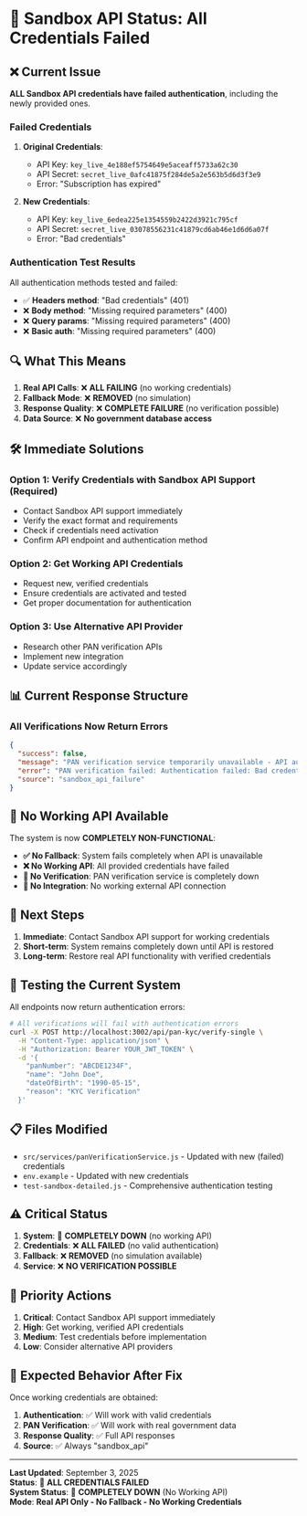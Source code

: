 # 🚨 Sandbox API Status: All Credentials Failed

## ❌ **Current Issue**

**ALL Sandbox API credentials have failed authentication**, including the newly provided ones.

### **Failed Credentials**

1. **Original Credentials**:
   - API Key: `key_live_4e188ef5754649e5aceaff5733a62c30`
   - API Secret: `secret_live_0afc41875f284de5a2e563b5d6d3f3e9`
   - Error: "Subscription has expired"

2. **New Credentials**:
   - API Key: `key_live_6edea225e1354559b2422d3921c795cf`
   - API Secret: `secret_live_03078556231c41879cd6ab46e1d6d6a07f`
   - Error: "Bad credentials"

### **Authentication Test Results**

All authentication methods tested and failed:
- ✅ **Headers method**: "Bad credentials" (401)
- ❌ **Body method**: "Missing required parameters" (400)
- ❌ **Query params**: "Missing required parameters" (400)
- ❌ **Basic auth**: "Missing required parameters" (400)

## 🔍 **What This Means**

1. **Real API Calls**: ❌ **ALL FAILING** (no working credentials)
2. **Fallback Mode**: ❌ **REMOVED** (no simulation)
3. **Response Quality**: ❌ **COMPLETE FAILURE** (no verification possible)
4. **Data Source**: ❌ **No government database access**

## 🛠️ **Immediate Solutions**

### **Option 1: Verify Credentials with Sandbox API Support** (Required)
- Contact Sandbox API support immediately
- Verify the exact format and requirements
- Check if credentials need activation
- Confirm API endpoint and authentication method

### **Option 2: Get Working API Credentials**
- Request new, verified credentials
- Ensure credentials are activated and tested
- Get proper documentation for authentication

### **Option 3: Use Alternative API Provider**
- Research other PAN verification APIs
- Implement new integration
- Update service accordingly

## 📊 **Current Response Structure**

### **All Verifications Now Return Errors**
```json
{
  "success": false,
  "message": "PAN verification service temporarily unavailable - API authentication failed",
  "error": "PAN verification failed: Authentication failed: Bad credentials",
  "source": "sandbox_api_failure"
}
```

## 🔧 **No Working API Available**

The system is now **COMPLETELY NON-FUNCTIONAL**:

- **✅ No Fallback**: System fails completely when API is unavailable
- **❌ No Working API**: All provided credentials have failed
- **🔄 No Verification**: PAN verification service is completely down
- **📡 No Integration**: No working external API connection

## 📝 **Next Steps**

1. **Immediate**: Contact Sandbox API support for working credentials
2. **Short-term**: System remains completely down until API is restored
3. **Long-term**: Restore real API functionality with verified credentials

## 🧪 **Testing the Current System**

All endpoints now return authentication errors:

```bash
# All verifications will fail with authentication errors
curl -X POST http://localhost:3002/api/pan-kyc/verify-single \
  -H "Content-Type: application/json" \
  -H "Authorization: Bearer YOUR_JWT_TOKEN" \
  -d '{
    "panNumber": "ABCDE1234F",
    "name": "John Doe",
    "dateOfBirth": "1990-05-15",
    "reason": "KYC Verification"
  }'
```

## 📋 **Files Modified**

- `src/services/panVerificationService.js` - Updated with new (failed) credentials
- `env.example` - Updated with new credentials
- `test-sandbox-detailed.js` - Comprehensive authentication testing

## ⚠️ **Critical Status**

1. **System**: 🔴 **COMPLETELY DOWN** (no working API)
2. **Credentials**: ❌ **ALL FAILED** (no valid authentication)
3. **Fallback**: ❌ **REMOVED** (no simulation available)
4. **Service**: ❌ **NO VERIFICATION POSSIBLE**

## 🎯 **Priority Actions**

1. **Critical**: Contact Sandbox API support immediately
2. **High**: Get working, verified API credentials
3. **Medium**: Test credentials before implementation
4. **Low**: Consider alternative API providers

## 🔄 **Expected Behavior After Fix**

Once working credentials are obtained:

1. **Authentication**: ✅ Will work with valid credentials
2. **PAN Verification**: ✅ Will work with real government data
3. **Response Quality**: ✅ Full API responses
4. **Source**: ✅ Always "sandbox_api"

---

**Last Updated**: September 3, 2025  
**Status**: 🔴 **ALL CREDENTIALS FAILED**  
**System Status**: 🔴 **COMPLETELY DOWN** (No Working API)  
**Mode**: **Real API Only - No Fallback - No Working Credentials**
